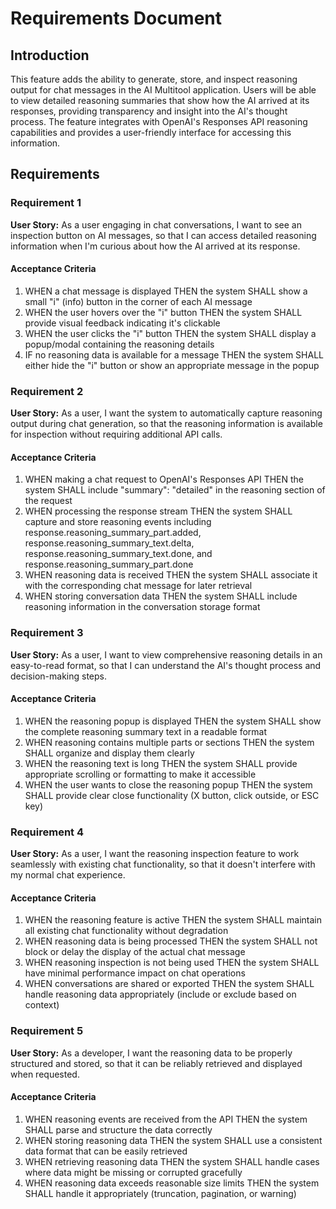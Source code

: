 # Requirements Document

## Introduction

This feature adds the ability to generate, store, and inspect reasoning output for chat messages in the AI Multitool application. Users will be able to view detailed reasoning summaries that show how the AI arrived at its responses, providing transparency and insight into the AI's thought process. The feature integrates with OpenAI's Responses API reasoning capabilities and provides a user-friendly interface for accessing this information.

## Requirements

### Requirement 1

**User Story:** As a user engaging in chat conversations, I want to see an inspection button on AI messages, so that I can access detailed reasoning information when I'm curious about how the AI arrived at its response.

#### Acceptance Criteria

1. WHEN a chat message is displayed THEN the system SHALL show a small "i" (info) button in the corner of each AI message
2. WHEN the user hovers over the "i" button THEN the system SHALL provide visual feedback indicating it's clickable
3. WHEN the user clicks the "i" button THEN the system SHALL display a popup/modal containing the reasoning details
4. IF no reasoning data is available for a message THEN the system SHALL either hide the "i" button or show an appropriate message in the popup

### Requirement 2

**User Story:** As a user, I want the system to automatically capture reasoning output during chat generation, so that the reasoning information is available for inspection without requiring additional API calls.

#### Acceptance Criteria

1. WHEN making a chat request to OpenAI's Responses API THEN the system SHALL include "summary": "detailed" in the reasoning section of the request
2. WHEN processing the response stream THEN the system SHALL capture and store reasoning events including response.reasoning_summary_part.added, response.reasoning_summary_text.delta, response.reasoning_summary_text.done, and response.reasoning_summary_part.done
3. WHEN reasoning data is received THEN the system SHALL associate it with the corresponding chat message for later retrieval
4. WHEN storing conversation data THEN the system SHALL include reasoning information in the conversation storage format

### Requirement 3

**User Story:** As a user, I want to view comprehensive reasoning details in an easy-to-read format, so that I can understand the AI's thought process and decision-making steps.

#### Acceptance Criteria

1. WHEN the reasoning popup is displayed THEN the system SHALL show the complete reasoning summary text in a readable format
2. WHEN reasoning contains multiple parts or sections THEN the system SHALL organize and display them clearly
3. WHEN the reasoning text is long THEN the system SHALL provide appropriate scrolling or formatting to make it accessible
4. WHEN the user wants to close the reasoning popup THEN the system SHALL provide clear close functionality (X button, click outside, or ESC key)

### Requirement 4

**User Story:** As a user, I want the reasoning inspection feature to work seamlessly with existing chat functionality, so that it doesn't interfere with my normal chat experience.

#### Acceptance Criteria

1. WHEN the reasoning feature is active THEN the system SHALL maintain all existing chat functionality without degradation
2. WHEN reasoning data is being processed THEN the system SHALL not block or delay the display of the actual chat message
3. WHEN reasoning inspection is not being used THEN the system SHALL have minimal performance impact on chat operations
4. WHEN conversations are shared or exported THEN the system SHALL handle reasoning data appropriately (include or exclude based on context)

### Requirement 5

**User Story:** As a developer, I want the reasoning data to be properly structured and stored, so that it can be reliably retrieved and displayed when requested.

#### Acceptance Criteria

1. WHEN reasoning events are received from the API THEN the system SHALL parse and structure the data correctly
2. WHEN storing reasoning data THEN the system SHALL use a consistent data format that can be easily retrieved
3. WHEN retrieving reasoning data THEN the system SHALL handle cases where data might be missing or corrupted gracefully
4. WHEN reasoning data exceeds reasonable size limits THEN the system SHALL handle it appropriately (truncation, pagination, or warning)